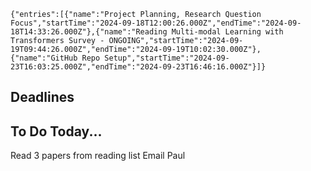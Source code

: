 ```simple-time-tracker
{"entries":[{"name":"Project Planning, Research Question Focus","startTime":"2024-09-18T12:00:26.000Z","endTime":"2024-09-18T14:33:26.000Z"},{"name":"Reading Multi-modal Learning with Transformers Survey - ONGOING","startTime":"2024-09-19T09:44:26.000Z","endTime":"2024-09-19T10:02:30.000Z"},{"name":"GitHub Repo Setup","startTime":"2024-09-23T16:03:25.000Z","endTime":"2024-09-23T16:46:16.000Z"}]}
```

## Deadlines

## To Do Today...
Read 3 papers from reading list
Email Paul